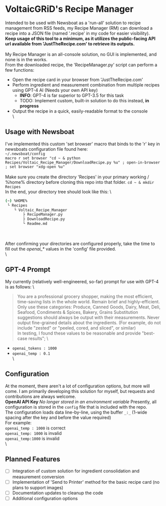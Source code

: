 # VoltaicGRiD's Recipe Manager
Intended to be used with Newsboat as a 'run-all' solution to recipe management from RSS feeds, my Recipe Manager (RM) can download a recipe into a JSON file (named '.recipe' in my code for easier visibility).
\
**Keep usage of this tool to a minimum, as it utilizes the public-facing API url available from 'JustTheRecipe.com' to retrieve its outputs.**
\
\
My Recipe Manager is an all-console solution, no GUI is implemented, and none is in the works.
\
From the downloaded recipe, the 'RecipeManager.py' script can perform a few functions:
- Open the recipe card in your browser from 'JustTheRecipe.com'
- Perform ingredient and measurement combination from multiple recipes using GPT-4 AI (Needs your own API key)
    - **INFO**: GPT-4 is far superior to GPT-3.5 for this task
    - TODO: Implement custom, built-in solution to do this instead, **in progress**
- Output the recipe in a quick, easily-readable format to the console
\
\
## Usage with Newsboat
I've implemented this custom 'set browser' macro that binds to the 'r' key in newsboats configuration file found here:
\
`~/.newsboat/config`
\
`macro r set browser "cd ~ & python Recipes/Voltaic_Recipe_Manager/DownloadRecipe.py %u" ; open-in-browser ; set browser "xdg-open %u"`
\
\
Make sure you create the directory 'Recipes' in your primary working / %home% directory before cloning this repo into that folder.
`cd ~ & mkdir Recipes`
\
In the end, your directory tree should look like this:
\
```bash
(~) %HOME%
 └ Recipes
    └ Voltaic_Recipe_Manager
        ├ RecipeManager.py
        ├ DownloadRecipe.py
        └ Readme.md
```
\
\
After confirming your directories are configured properly, take the time to fill out the *openai_\** values in the 'config' file provided.
\
\
## GPT-4 Prompt
My currently (relatively well-engineered, so-far) prompt for use with GPT-4 is as follows:
\
> You are a professional grocery shopper, making the most efficient, time-saving lists in the whole world. Remain brief and highly-efficient.
> Only use these categories: Produce, Canned Goods, Dairy, Meat, Deli, Seafood, Condiments & Spices, Bakery, Grains
> Substitution suggestions should always be output with their measurements.
> Never output fine-grained details about the ingredients. (For example, do not include "zested" or "peeled, cored, and sliced", or similar)
\
In testing, I found these values to be reasonable and provide "best-case results";
\
- `openai_tokens : 1000`
- `openai_temp : 0.1`
\
\
## Configuration
At the moment, there aren't a lot of configuration options, but more will come. I am primarily developing this solution for myself, but requests and contributions are always welcome.
\
**OpenAI API Key**
*No longer stored in an environment variable*
Presently, all configuration is stored in the `config` file that is included with the repo.
\
The configuration loads data line-by-line, using the buffer `_:_` (1-wide spacing after the key and before the value required)
\
For example:
\
`openai_temp : 1000` is correct
\
`openai_temp: 1000` is invalid
\
`openai_temp:1000` is invalid
\
\
## Planned Features
- [ ] Integration of custom solution for ingredient consolidation and measurement conversion
- [ ] Implementation of 'Send to Printer' method for the basic recipe card (no plans to support images)
- [ ] Documentation updates to cleanup the code
- [ ] Additional configuration options
